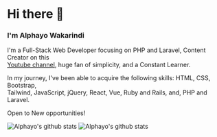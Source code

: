 # Hi there 👋
### I'm Alphayo Wakarindi

I'm a Full-Stack Web Developer focusing on PHP and Laravel, Content Creator on this <br>
[Youtube channel](https://www.youtube.com/@alphayowakarindi/videos), huge fan of simplicity, and a Constant Learner. <br> 

In my journey, I've been able to acquire the following skills: HTML, CSS, Bootstrap, <br>
Tailwind, JavaScript, jQuery, React, Vue, Ruby and Rails, and, PHP and Laravel. <br>

 Open to New opportunities!


![Alphayo's github stats](https://github-readme-stats.vercel.app/api?username=alphayowakarindi&show_icons=true&theme=dark)
![Alphayo's github stats](https://github-readme-stats.vercel.app/api/top-langs/?username=alphayowakarindi&theme=dark&layout=compact)




















<!--
**alphayowakarindi/alphayowakarindi** is a ✨ _special_ ✨ repository because its `README.md` (this file) appears on your GitHub profile.




















Here are some ideas to get you started:

- 🔭 I’m currently working on ...
- 🌱 I’m currently learning ...
- 👯 I’m looking to collaborate on ...
- 🤔 I’m looking for help with ...
- 💬 Ask me about ...
- 📫 How to reach me: ...
- 😄 Pronouns: ...
- ⚡ Fun fact: ...
-->
